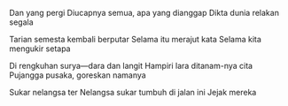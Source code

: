 
Dan yang pergi 
Diucapnya semua, apa yang dianggap 
Dikta dunia relakan segala 

Tarian semesta kembali berputar 
Selama itu merajut kata
Selama kita mengukir setapa

Di rengkuhan surya—dara dan langit
Hampiri lara ditanam-nya cita
Pujangga pusaka, goreskan namanya

Sukar nelangsa ter
Nelangsa sukar tumbuh di jalan ini
Jejak mereka 
